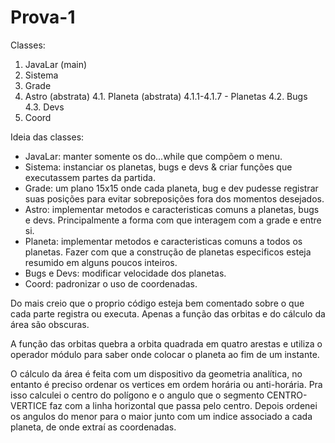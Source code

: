 # Prova-1

Classes:
1. JavaLar (main)
2. Sistema
3. Grade
4. Astro (abstrata)
4.1. Planeta (abstrata)
4.1.1-4.1.7 - Planetas
4.2. Bugs
4.3. Devs
6. Coord

Ideia das classes:
- JavaLar: manter somente os do...while que compõem o menu.
- Sistema: instanciar os planetas, bugs e devs & criar funções que executassem partes da partida.
- Grade: um plano 15x15 onde cada planeta, bug e dev pudesse registrar suas posições para evitar sobreposições fora dos momentos desejados.
- Astro: implementar metodos e caracteristicas comuns a planetas, bugs e devs. Principalmente a forma com que interagem com a grade e entre si.
- Planeta: implementar metodos e caracteristicas comuns a todos os planetas. Fazer com que a construção de planetas especificos esteja resumido em alguns poucos inteiros.
- Bugs e Devs: modificar velocidade dos planetas.
- Coord: padronizar o uso de coordenadas.

Do mais creio que o proprio código esteja bem comentado sobre o que cada parte registra ou executa. Apenas a função das orbitas e do cálculo da área são obscuras.

A função das orbitas quebra a orbita quadrada em quatro arestas e utiliza o operador módulo para saber onde colocar o planeta ao fim de um instante.

O cálculo da área é feita com um dispositivo da geometria analítica, no entanto é preciso ordenar os vertices em ordem horária ou anti-horária. Pra isso calculei o centro do polígono e o angulo
que o segmento CENTRO-VERTICE faz com a linha horizontal que passa pelo centro. Depois ordenei os angulos do menor para o maior junto com um indice associado a cada planeta, de onde extraí as coordenadas.
